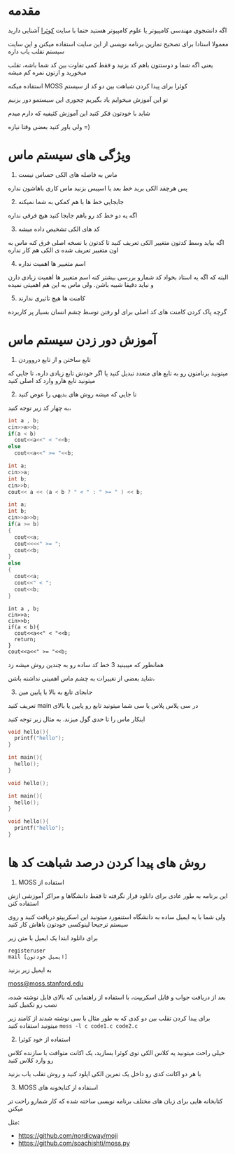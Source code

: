 # مقدمه
اگه دانشجوی مهندسی کامپیوتر یا علوم کامپیوتر هستید حتما با سایت [کوئرا](quera.ir) آشنایی دارید

معمولا استادا برای تصحیح تمارین برنامه نویسی از این سایت استفاده میکنن و این سایت سیستم تقلب یاب داره

یعنی اگه شما و دوستتون باهم کد بزنید و فقط کمی تفاوت بین کد شما باشه، تقلب میخورید و ازتون نمره کم میشه

استفاده میکنه MOSS کوئرا برای پیدا کردن شباهت بین دو کد از سیستم

تو این آموزش میخوایم یاد بگیریم چجوری این سیستمو دور بزنیم

شاید با خودتون فکر کنید این آموزش کثیفیه که دارم میدم

ولی باور کنید بعضی وقتا نیازه =)

# ویژگی های سیستم ماس

1. ماس به فاصله های الکی حساس نیست

پس هرچقد الکی برید خط بعد یا اسپیس بزنید ماس کاری باهاشون نداره

2. جابجایی خط ها با هم کمکی به شما نمیکنه

اگه یه دو خط کد رو باهم جابجا کنید هیچ فرقی نداره

3. کد های الکی تشخیص داده میشه

اگه بیاید وسط کدتون متغییر الکی تعریف کنید تا کدتون با نسخه اصلی فرق کنه ماس به اون متغییر تعریف شده ی الکی هم کار نداره

4. اسم متغییر ها اهمیت نداره

البته که اگه یه استاد بخواد کد شمارو بررسی بیشتر کنه اسم متغییر ها اهمیت زیادی دارن و نباید دقیقا شبیه باشن. ولی ماس به این هم اهمیتی نمیده

5. کامنت ها هیچ تاثیری ندارند

گرچه پاک کردن کامنت های کد اصلی برای لو رفتن توسط چشم انسان بسیار پر کاربرده

# آموزش دور زدن سیستم ماس

1. تابع ساختن و از تابع درووردن

میتونید برنامتون رو به تابع های متعدد تبدیل کنید یا اگر خودش تابع زیادی داره، تا جایی که میتونید تابع هارو وارد کد اصلی کنید

2. تا جایی که میشه روش های بدیهی را عوض کنید

به چهار کد زیر توجه کنید، 
```cpp
int a , b; 
cin>>a>>b;
if(a < b)
  cout<<a<<" < "<<b;
else
  cout<<a<<" >= "<<b;
```
```cpp
int a;
cin>>a;
int b;
cin>>b;
cout<< a << (a < b ? " < " : " >= " ) << b;
```
```cpp
int a;
int b;
cin>>a>>b;
if(a >= b)
{
  cout<<a;
  cout<<<<" >= ";
  cout<<b;
}
else
{
  cout<<a;
  cout<<" < ";
  cout<<b;
}
```
```
int a , b; 
cin>>a;
cin>>b;
if(a < b){
  cout<<a<<" < "<<b;
  return;
}
cout<<a<<" >= "<<b;

```

همانطور که میبینید 3 خط کد ساده رو به چندین روش میشه زد

شاید بعضی از تغییرات به چشم ماس اهمیتی نداشته باشن، 

3. جابجای تابع به بالا یا پایین مین

تعریف کنید main در سی پلاس پلاس یا سی شما میتونید تابع رو پایین یا بالای
 
اینکار ماس را تا حدی گول میزند. به مثال زیر توجه کنید

```c
void hello(){
  printf("hello");
}

int main(){
  hello();
}
```
```c
void hello();

int main(){
  hello();
}

void hello(){
  printf("hello");
}
```

# روش های پیدا کردن درصد شباهت کد ها
1. MOSS استفاده از

این برنامه به طور عادی برای دانلود قرار نگرفته تا فقط دانشگاها و مراکز آموزشی ازش استفاده کنن

ولی شما با یه ایمیل ساده به دانشگاه استنفورد میتونید این اسکریپتو دریافت کنید و روی سیستم ترجیحا لینوکسی خودتون باهاش کار کنید

برای دانلود ابتدا یک ایمیل با متن زیر
```
registeruser
mail [ایمیل خودتون]
```
به ایمیل زیر بزنید

moss@moss.stanford.edu

بعد از دریافت جواب و فایل اسکریپت، با استفاده از راهنمایی که بالای فایل نوشته شده، نصب رو تکمیل کنید

برای پیدا کردن تقلب بین دو کدی که به طور مثال با سی نوشته شدند از کامند زیر میتونید استفاده کنید
`moss -l c code1.c code2.c`

2. استفاده از خود کوئرا

خیلی راحت میتونید یه کلاس الکی توی کوئرا بسازید، یک اکانت متوافت با سازنده کلاس رو وارد کلاس کنید

با هر دو اکانت کدی رو داخل یک تمرین الکی اپلود کنید و روش تقلب یاب بزنید

3. MOSS استفاده از کتابخونه های

کتابخانه هایی برای زبان های مختلف برنامه نویسی ساخته شده که کار شمارو راحت تر میکنن

مثل:
- https://github.com/nordicway/moji
- https://github.com/soachishti/moss.py
